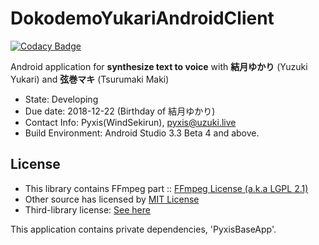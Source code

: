 # DokodemoYukariAndroidClient

[![Codacy Badge](https://api.codacy.com/project/badge/Grade/6ad4565a3d884dc1a61a2d1016823948)](https://www.codacy.com/app/pyxis/DokodemoYukariAndroidClient?utm_source=github.com&amp;utm_medium=referral&amp;utm_content=WindSekirun/DokodemoYukariAndroidClient&amp;utm_campaign=Badge_Grade)

Android application for **synthesize text to voice** with **結月ゆかり** (Yuzuki Yukari) and **弦巻マキ** (Tsurumaki Maki)

* State: Developing
* Due date: 2018-12-22 (Birthday of 結月ゆかり)
* Contact Info: Pyxis(WindSekirun), pyxis@uzuki.live
* Build Environment: Android Studio 3.3 Beta 4 and above.

## License

* This library contains FFmpeg part :: [FFmpeg License (a.k.a LGPL 2.1)](https://www.ffmpeg.org/legal.html)
* Other source has licensed by [MIT License](https://github.com/WindSekirun/DokodemoYukariAndroidClient/blob/master/LICENSE.MD)
* Third-library license:  [See here](https://github.com/WindSekirun/DokodemoYukariAndroidClient/blob/master/LICENSE.MD)

This application contains private dependencies, 'PyxisBaseApp'.

